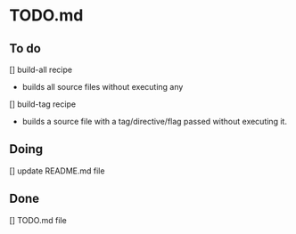 # TODO.md

## To do

[] build-all recipe

- builds all source files without executing any

[] build-tag recipe

- builds a source file with a tag/directive/flag passed without executing it.

## Doing

[] update README.md file

## Done

[] TODO.md file
